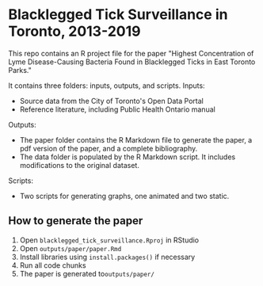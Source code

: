 # Blacklegged Tick Surveillance in Toronto, 2013-2019

This repo contains an R project file for the paper "Highest Concentration of Lyme Disease-Causing Bacteria Found in Blacklegged Ticks in East Toronto Parks."

It contains three folders: inputs, outputs, and scripts.
Inputs:
- Source data from the City of Toronto's Open Data Portal
- Reference literature, including Public Health Ontario manual

Outputs:
- The paper folder contains the R Markdown file  to generate the paper, a pdf version of the paper, and a complete bibliography.
- The data folder is populated by the R Markdown script. It includes modifications to the original dataset.

Scripts:
- Two scripts for generating graphs, one animated and two static.

## How to generate the paper
1.  Open `blacklegged_tick_surveillance.Rproj` in RStudio
2.  Open `outputs/paper/paper.Rmd` 
3.  Install libraries using `install.packages()` if necessary
4.  Run all code chunks
5. The paper is generated to`outputs/paper/`